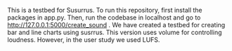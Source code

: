 This is a testbed for Susurrus.
To run this repository, first install the packages in app.py.
Then, run the codebase in localhost and go to http://127.0.0.1:5000/create_sound .
We have created a testbed for creating bar and line charts using susrrus.
This version uses volume for controlling loudness. However, in the user study we used LUFS.
